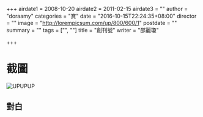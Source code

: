 +++
airdate1 = 2008-10-20
airdate2 = 2011-02-15
airdate3 = ""
author = "doraamy"
categories = "賞"
date = "2016-10-15T22:24:35+08:00"
director = ""
image = "http://lorempicsum.com/up/800/600/1"
postdate = ""
summary = ""
tags = ["", ""]
title = "創刊號"
writer = "邵麗瓊"

+++

# 截圖

![UPUPUP](http://lorempicsum.com/up/255/200/5)

## 對白